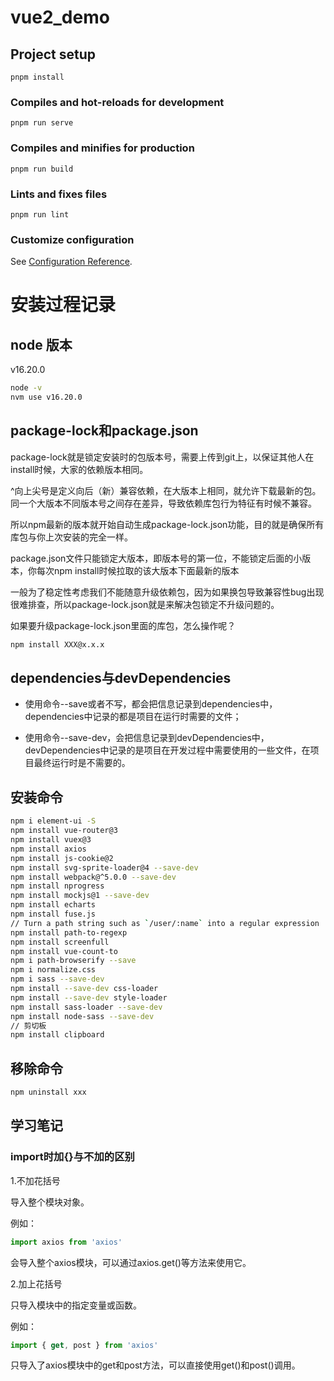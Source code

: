 # vue2_demo

## Project setup
```
pnpm install
```

### Compiles and hot-reloads for development
```
pnpm run serve
```

### Compiles and minifies for production
```
pnpm run build
```

### Lints and fixes files
```
pnpm run lint
```

### Customize configuration
See [Configuration Reference](https://cli.vuejs.org/config/).






# 安装过程记录

## node 版本

v16.20.0

```sh
node -v
nvm use v16.20.0
```

## package-lock和package.json

package-lock就是锁定安装时的包版本号，需要上传到git上，以保证其他人在install时候，大家的依赖版本相同。

^向上尖号是定义向后（新）兼容依赖，在大版本上相同，就允许下载最新的包。同一个大版本不同版本号之间存在差异，导致依赖库包行为特征有时候不兼容。

所以npm最新的版本就开始自动生成package-lock.json功能，目的就是确保所有库包与你上次安装的完全一样。

package.json文件只能锁定大版本，即版本号的第一位，不能锁定后面的小版本，你每次npm install时候拉取的该大版本下面最新的版本

一般为了稳定性考虑我们不能随意升级依赖包，因为如果换包导致兼容性bug出现很难排查，所以package-lock.json就是来解决包锁定不升级问题的。

如果要升级package-lock.json里面的库包，怎么操作呢？

```sh
npm install XXX@x.x.x  
```

## dependencies与devDependencies

- 使用命令--save或者不写，都会把信息记录到dependencies中，dependencies中记录的都是项目在运行时需要的文件；

- 使用命令--save-dev，会把信息记录到devDependencies中，devDependencies中记录的是项目在开发过程中需要使用的一些文件，在项目最终运行时是不需要的。


## 安装命令

```sh
npm i element-ui -S
npm install vue-router@3
npm install vuex@3
npm install axios
npm install js-cookie@2
npm install svg-sprite-loader@4 --save-dev
npm install webpack@^5.0.0 --save-dev
npm install nprogress
npm install mockjs@1 --save-dev
npm install echarts
npm install fuse.js
// Turn a path string such as `/user/:name` into a regular expression
npm install path-to-regexp
npm install screenfull
npm install vue-count-to
npm i path-browserify --save
npm i normalize.css
npm i sass --save-dev
npm install --save-dev css-loader
npm install --save-dev style-loader
npm install sass-loader --save-dev
npm install node-sass --save-dev
// 剪切板
npm install clipboard
```

## 移除命令

```sh
npm uninstall xxx
```



## 学习笔记

### import时加{}与不加的区别

1.不加花括号

导入整个模块对象。

例如：
```js
import axios from 'axios'
```
会导入整个axios模块，可以通过axios.get()等方法来使用它。

2.加上花括号

只导入模块中的指定变量或函数。

例如：
```js
import { get, post } from 'axios'
```
只导入了axios模块中的get和post方法，可以直接使用get()和post()调用。

